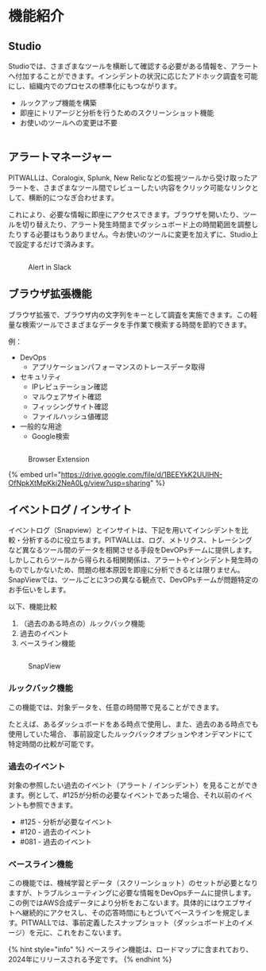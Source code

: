 # 機能紹介

## Studio

Studioでは、さまざまなツールを横断して確認する必要がある情報を、アラートへ付加することができます。インシデントの状況に応じたアドホック調査を可能にし、組織内でのプロセスの標準化にもつながります。

* ルックアップ機能を構築
* 即座にトリアージと分析を行うためのスクリーンショット機能
* お使いのツールへの変更は不要

<figure><img src="https://lh7-us.googleusercontent.com/7y1ps6PAy_YUwi_FifO_BggULmAUTTSO1yksSdRvfF8ODiDQrzEjwA8CWKzqjqCo_IksRcaMn6A736d8nLdGo9SMIc1KV9QZzdHYDqgx9ShSOtUNSQL2_WMCjbrtV-yERDfLW8lIVE-zzs8dum95sLFInw=s2048" alt=""><figcaption></figcaption></figure>

## アラートマネージャー

PITWALLは、Coralogix, Splunk, New Relicなどの監視ツールから受け取ったアラートを、さまざまなツール間でレビューしたい内容をクリック可能なリンクとして、横断的につなぎ合わせます。

これにより、必要な情報に即座にアクセスできます。ブラウザを開いたり、ツールを切り替えたり、アラート発生時間までダッシュボード上の時間範囲を調整したりする必要はもうありません。今お使いのツールに変更を加えずに、Studio上で設定するだけで済みます。


<figure><img src="../.gitbook/assets/image (46).png" alt=""><figcaption><p>Alert in Slack</p></figcaption></figure>

## ブラウザ拡張機能

ブラウザ拡張で、ブラウザ内の文字列をキーとして調査を実施できます。この軽量な検索ツールでさまざまなデータを手作業で検索する時間を節約できます。<br>

例：
* DevOps
  * アプリケーションパフォーマンスのトレースデータ取得
* セキュリティ
  * IPレピュテーション確認
  * マルウェアサイト確認
  * フィッシングサイト確認
  * ファイルハッシュ値確認
* 一般的な用途
  * Google検索

<figure><img src="../.gitbook/assets/image (53).png" alt=""><figcaption><p>Browser Extension</p></figcaption></figure>

{% embed url="https://drive.google.com/file/d/1BEEYkK2UUlHN-OfNpkXtMpKki2NeA0Lg/view?usp=sharing" %}

## イベントログ / インサイト

イベントログ（Snapview）とインサイトは、下記を用いてインシデントを比較・分析するのに役立ちます。PITWALLは、ログ、メトリクス、トレーシングなど異なるツール間のデータを相関させる手段をDevOPsチームに提供します。しかしこれらツールから得られる相関関係は、アラートやインシデント発生時のものでしかないため、問題の根本原因を即座に分析できるとは限りません。SnapViewでは、ツールごとに3つの異なる観点で、DevOPsチームが問題特定のお手伝いをします。

以下、機能比較

1. （過去のある時点の）ルックバック機能
2. 過去のイベント
3. ベースライン機能

<figure><img src="../.gitbook/assets/image (63).png" alt=""><figcaption><p>SnapView</p></figcaption></figure>

### ルックバック機能 <a href="#other-times" id="other-times"></a>

この機能では、対象データを、任意の時間帯で見ることができます。

たとえば、あるダッシュボードをある時点で使用し、また、過去のある時点でも使用していた場合、 事前設定したルックバックオプションやオンデマンドにて特定時間の比較が可能です。

### 過去のイベント <a href="#past-evemts" id="past-evemts"></a>

対象の参照したい過去のイベント（アラート / インシデント）を見ることができます。例として、#125が分析の必要なイベントであった場合、それ以前のイベントも参照できます。

* \#125 - 分析が必要なイベント
* \#120 - 過去のイベント
* \#081 - 過去のイベント

### ベースライン機能 <a href="#baselines" id="baselines"></a>

この機能では、機械学習とデータ（スクリーンショット）のセットが必要となりますが、トラブルシューティングに必要な情報をDevOpsチームに提供します。 この例ではAWS合成データにより分析をおこないます。具体的にはウエブサイトへ継続的にアクセスし、その応答時間にもとづいてベースラインを規定します。PITWALLでは、事前定義したスナップショット（ダッシュボード上のイメージ）を元に、これをおこないます。

{% hint style="info" %}
ベースライン機能は、ロードマップに含まれており、2024年にリリースされる予定です。
{% endhint %}
